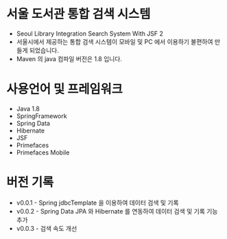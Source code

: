 # 서울 도서관 통합 검색 시스템
* Seoul Library Integration Search System With JSF 2
* 서울시에서 제공하는 통합 검색 시스템이 모바일 및 PC 에서 이용하기 불편하여 만들게 되었습니다.
* Maven 의 java 컴파일 버전은 1.8 입니다.

# 사용언어 및 프레임워크
* Java 1.8
* SpringFramework
* Spring Data
* Hibernate
* JSF
* Primefaces
* Primefaces Mobile

# 버전 기록
* v0.0.1 - Spring jdbcTemplate 을 이용하여 데이터 검색 및 기록
* v0.0.2 - Spring Data JPA 와 Hibernate 를 연동하여 데이터 검색 및 기록 기능 추가
* v0.0.3 - 검색 속도 개선
